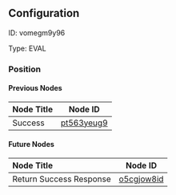 # 
## Configuration
ID:  vomegm9y96

Type: EVAL 








### Position

#### Previous Nodes
| Node Title | Node ID |
| :------------- | ------------ |
| Success | [pt563yeug9](./pt563yeug9.md) | 
 
 #### Future Nodes
| Node Title | Node ID |
| :------------- | ------------ |
| Return Success Response |[o5cgjow8id](./o5cgjow8id.md) | 